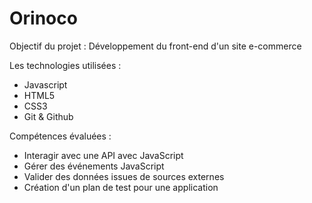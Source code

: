 # Orinoco

Objectif du projet :
 Développement du front-end d'un site e-commerce

Les technologies utilisées : 
 - Javascript
 - HTML5
 - CSS3
 - Git & Github
 
Compétences évaluées :
 - Interagir avec une API avec JavaScript
 - Gérer des événements JavaScript
 - Valider des données issues de sources externes
 - Création d'un plan de test pour une application
